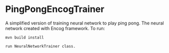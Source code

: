 # PingPongEncogTrainer

A simplified version of training neural network to play ping pong. 
The neural network created with Encog framework.
To run:

    mvn build install 
    
    run NeuralNetworkTrainer class.
